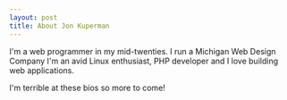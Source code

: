 ```yaml
---
layout: post
title: About Jon Kuperman
---
```


I'm a web programmer in my mid-twenties. I run a Michigan Web Design Company I'm an avid Linux enthusiast, PHP developer and I love building web applications.


I'm terrible at these bios so more to come!